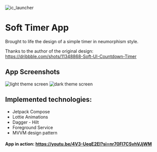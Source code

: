![ic_launcher](https://github.com/RUD0MIR/soft-timer-app/assets/114794142/ee2c12a6-51ab-40a9-a226-9735b6743bc3)

# Soft Timer App


Brought to life the design of a simple timer in neumorphism style.

Thanks to the author of the original design:
https://dribbble.com/shots/11348868-Soft-UI-Countdown-Timer

## App Screenshots

![light theme screen](https://github.com/RUD0MIR/soft-timer-app/assets/114794142/600a3bd0-a38d-447e-abcd-698082f40e9a)
![dark theme screen](https://github.com/RUD0MIR/soft-timer-app/assets/114794142/eeed0981-7cc5-42db-a73f-8c1c29827f35)


## Implemented technologies:

- Jetpack Compose
- Lottie Animations
- Dagger - Hilt
- Foreground Service
- MVVM design pattern

#### App in action: https://youtu.be/4V3-UeqE2EI?si=nr70Fl7CSvhVJjWM
